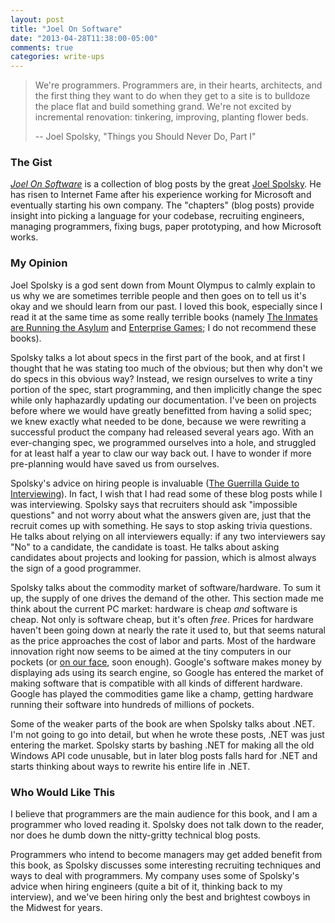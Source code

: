 ```yaml
---
layout: post
title: "Joel On Software"
date: "2013-04-28T11:38:00-05:00"
comments: true
categories: write-ups
---
```


> We're programmers. Programmers are, in their hearts, architects, and the 
> first thing they want to do when they get to a site is to bulldoze the place 
> flat and build something grand. We're not excited by incremental renovation: 
> tinkering, improving, planting flower beds.
>
> -- Joel Spolsky, "Things you Should Never Do, Part I"

### The Gist

[_Joel On Software_](http://www.amazon.com/gp/product/1590593898/ref=as_li_ss_tl?ie=UTF8&camp=1789&creative=390957&creativeASIN=1590593898&linkCode=as2&tag=larpriandthee-20) is a collection of blog posts by the great [Joel Spolsky](http://www.joelonsoftware.com/). He has risen to Internet Fame after his experience working for Microsoft and eventually starting his own company. The "chapters" (blog posts) provide insight into picking a language for your codebase, recruiting engineers, managing programmers, fixing bugs, paper prototyping, and how Microsoft works.

### My Opinion

Joel Spolsky is a god sent down from Mount Olympus to calmly explain to us why we are sometimes terrible people and then goes on to tell us it's okay and we should learn from our past. I loved this book, especially since I read it at the same time as some really terrible books (namely [The Inmates are Running the Asylum](http://www.amazon.com/gp/product/0672326140/ref=as_li_ss_tl?ie=UTF8&camp=1789&creative=390957&creativeASIN=0672326140&linkCode=as2&tag=larpriandthee-20) and [Enterprise Games](http://www.amazon.com/gp/product/1491017082/ref=as_li_ss_tl?ie=UTF8&camp=1789&creative=390957&creativeASIN=1491017082&linkCode=as2&tag=larpriandthee-20); I do not recommend these books).

Spolsky talks a lot about specs in the first part of the book, and at first I thought that he was stating too much of the obvious; but then why don't we do specs in this obvious way? Instead, we resign ourselves to write a tiny portion of the spec, start programming, and then implicitly change the spec while only haphazardly updating our documentation. I've been on projects before where we would have greatly benefitted from having a solid spec; we knew exactly what needed to be done, because we were rewriting a successful product the company had released several years ago. With an ever-changing spec, we programmed ourselves into a hole, and struggled for at least half a year to claw our way back out. I have to wonder if more pre-planning would have saved us from ourselves.

Spolsky's advice on hiring people is invaluable ([The Guerrilla Guide to Interviewing](http://www.joelonsoftware.com/articles/GuerrillaInterviewing3.html)). In fact, I wish that I had read some of these blog posts while I was interviewing. Spolsky says that recruiters should ask "impossible questions" and not worry about what the answers given are, just that the recruit comes up with something. He says to stop asking trivia questions. He talks about relying on all interviewers equally: if any two interviewers say "No" to a candidate, the candidate is toast. He talks about asking candidates about projects and looking for passion, which is almost always the sign of a good programmer.

Spolsky talks about the commodity market of software/hardware. To sum it up, the supply of one drives the demand of the other. This section made me think about the current PC market: hardware is cheap _and_ software is cheap. Not only is software cheap, but it's often _free_. Prices for hardware haven't been going down at nearly the rate it used to, but that seems natural as the price approaches the cost of labor and parts. Most of the hardware innovation right now seems to be aimed at the tiny computers in our pockets (or [on our face](http://www.google.com/glass/start/), soon enough). Google's software makes money by displaying ads using its search engine, so Google has entered the market of making software that is compatible with all kinds of different hardware. Google has played the commodities game like a champ, getting hardware running their software into hundreds of millions of pockets.

Some of the weaker parts of the book are when Spolsky talks about .NET. I'm not going to go into detail, but when he wrote these posts, .NET was just entering the market. Spolsky starts by bashing .NET for making all the old Windows API code unusable, but in later blog posts falls hard for .NET and starts thinking about ways to rewrite his entire life in .NET.

### Who Would Like This

I believe that programmers are the main audience for this book, and I am a programmer who loved reading it. Spolsky does not talk down to the reader, nor does he dumb down the nitty-gritty technical blog posts.

Programmers who intend to become managers may get added benefit from this book, as Spolsky discusses some interesting recruiting techniques and ways to deal with programmers. My company uses some of Spolsky's advice when hiring engineers (quite a bit of it, thinking back to my interview), and we've been hiring only the best and brightest cowboys in the Midwest for years.
